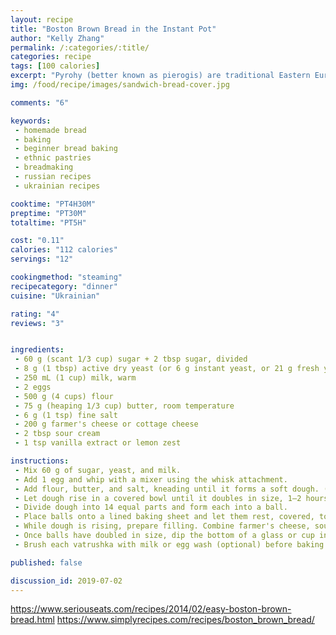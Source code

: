 ```yaml
---
layout: recipe
title: "Boston Brown Bread in the Instant Pot"
author: "Kelly Zhang"
permalink: /:categories/:title/
categories: recipe
tags: [100 calories]
excerpt: "Pyrohy (better known as pierogis) are traditional Eastern European dumplings. This basic recipe is inspired by the early Ukrainian settlers of Canada's prairie provinces. You can build on it and customize to suit your taste."
img: /food/recipe/images/sandwich-bread-cover.jpg

comments: "6"

keywords:
 - homemade bread
 - baking
 - beginner bread baking
 - ethnic pastries
 - breadmaking
 - russian recipes
 - ukrainian recipes

cooktime: "PT4H30M"
preptime: "PT30M"
totaltime: "PT5H"

cost: "0.11"
calories: "112 calories"
servings: "12"

cookingmethod: "steaming"
recipecategory: "dinner"
cuisine: "Ukrainian"

rating: "4"
reviews: "3"


ingredients:
 - 60 g (scant 1/3 cup) sugar + 2 tbsp sugar, divided
 - 8 g (1 tbsp) active dry yeast (or 6 g instant yeast, or 21 g fresh yeast)
 - 250 mL (1 cup) milk, warm
 - 2 eggs
 - 500 g (4 cups) flour
 - 75 g (heaping 1/3 cup) butter, room temperature
 - 6 g (1 tsp) fine salt
 - 200 g farmer's cheese or cottage cheese
 - 2 tbsp sour cream
 - 1 tsp vanilla extract or lemon zest

instructions:
 - Mix 60 g of sugar, yeast, and milk.
 - Add 1 egg and whip with a mixer using the whisk attachment.
 - Add flour, butter, and salt, kneading until it forms a soft dough. (It will be soft but will not stick to your hands.)
 - Let dough rise in a covered bowl until it doubles in size, 1–2 hours.
 - Divide dough into 14 equal parts and form each into a ball.
 - Place balls onto a lined baking sheet and let them rest, covered, to rise again.
 - While dough is rising, prepare filling. Combine farmer's cheese, sour cream, vanilla extract or lemon zest, 2 tbsp sugar, and 1 egg until well mixed.
 - Once balls have doubled in size, dip the bottom of a glass or cup into flour and press it into the middle of each ball, creating an indentation. Fill each indentation with the cheese filling.
 - Brush each vatrushka with milk or egg wash (optional) before baking at 390 °F (200 °C) for 20 minutes, or until golden brown.

published: false

discussion_id: 2019-07-02
---
```


https://www.seriouseats.com/recipes/2014/02/easy-boston-brown-bread.html
https://www.simplyrecipes.com/recipes/boston_brown_bread/
